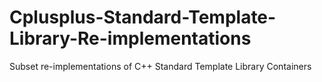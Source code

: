# Cplusplus-Standard-Template-Library-Re-implementations
Subset re-implementations of C++ Standard Template Library Containers
